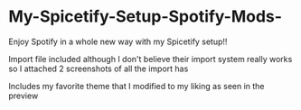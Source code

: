 # My-Spicetify-Setup-Spotify-Mods-
Enjoy Spotify in a whole new way with my Spicetify setup!!

Import file included although I don't believe their import system really works so I attached 2 screenshots of all the import has

Includes my favorite theme that I modified to my liking as seen in the preview
